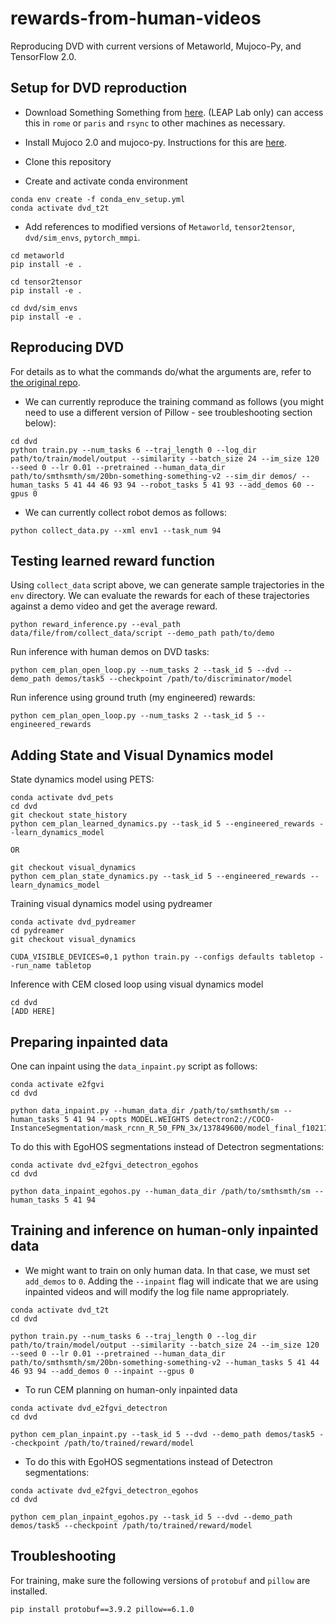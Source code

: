 # rewards-from-human-videos

Reproducing DVD with current versions of Metaworld, Mujoco-Py, and TensorFlow 2.0.

## Setup for DVD reproduction

- Download Something Something from [here](https://developer.qualcomm.com/software/ai-datasets/something-something). (LEAP Lab only) can access this in `rome` or `paris` and `rsync` to other machines as necessary.

- Install Mujoco 2.0 and mujoco-py. Instructions for this are [here](https://github.com/openai/mujoco-py#install-mujoco).

- Clone this repository

- Create and activate conda environment 

```
conda env create -f conda_env_setup.yml
conda activate dvd_t2t
```

- Add references to modified versions of `Metaworld`, `tensor2tensor`, `dvd/sim_envs`, `pytorch_mmpi`.

```
cd metaworld
pip install -e .

cd tensor2tensor
pip install -e .

cd dvd/sim_envs
pip install -e .
```

## Reproducing DVD

For details as to what the commands do/what the arguments are, refer to [the original repo](https://github.com/anniesch/dvd/blob/main/README.md).

- We can currently reproduce the training command as follows (you might need to use a different version of Pillow - see troubleshooting section below):

```
cd dvd
python train.py --num_tasks 6 --traj_length 0 --log_dir path/to/train/model/output --similarity --batch_size 24 --im_size 120 --seed 0 --lr 0.01 --pretrained --human_data_dir path/to/smthsmth/sm/20bn-something-something-v2 --sim_dir demos/ --human_tasks 5 41 44 46 93 94 --robot_tasks 5 41 93 --add_demos 60 --gpus 0
```

- We can currently collect robot demos as follows:

```
python collect_data.py --xml env1 --task_num 94
```

## Testing learned reward function

Using `collect_data` script above, we can generate sample trajectories in the `env` directory. We can evaluate the rewards for each of these trajectories against a demo video and get the average reward.

```
python reward_inference.py --eval_path data/file/from/collect_data/script --demo_path path/to/demo
```

Run inference with human demos on DVD tasks:

```
python cem_plan_open_loop.py --num_tasks 2 --task_id 5 --dvd --demo_path demos/task5 --checkpoint /path/to/discriminator/model
```

Run inference using ground truth (my engineered) rewards:

```
python cem_plan_open_loop.py --num_tasks 2 --task_id 5 --engineered_rewards
```

## Adding State and Visual Dynamics model

State dynamics model using PETS:

```
conda activate dvd_pets
cd dvd
git checkout state_history
python cem_plan_learned_dynamics.py --task_id 5 --engineered_rewards --learn_dynamics_model

OR 

git checkout visual_dynamics
python cem_plan_state_dynamics.py --task_id 5 --engineered_rewards --learn_dynamics_model
```

Training visual dynamics model using pydreamer

```
conda activate dvd_pydreamer
cd pydreamer
git checkout visual_dynamics

CUDA_VISIBLE_DEVICES=0,1 python train.py --configs defaults tabletop --run_name tabletop
```

Inference with CEM closed loop using visual dynamics model

```
cd dvd
[ADD HERE]
```

## Preparing inpainted data

One can inpaint using the `data_inpaint.py` script as follows:

```
conda activate e2fgvi
cd dvd

python data_inpaint.py --human_data_dir /path/to/smthsmth/sm --human_tasks 5 41 94 --opts MODEL.WEIGHTS detectron2://COCO-InstanceSegmentation/mask_rcnn_R_50_FPN_3x/137849600/model_final_f10217.pkl
```

To do this with EgoHOS segmentations instead of Detectron segmentations:
```
conda activate dvd_e2fgvi_detectron_egohos
cd dvd

python data_inpaint_egohos.py --human_data_dir /path/to/smthsmth/sm --human_tasks 5 41 94
```


## Training and inference on human-only inpainted data

- We might want to train on only human data. In that case, we must set `add_demos` to `0`. Adding the `--inpaint` flag will indicate that we are using inpainted videos and will modify the log file name appropriately.

```
conda activate dvd_t2t
cd dvd

python train.py --num_tasks 6 --traj_length 0 --log_dir path/to/train/model/output --similarity --batch_size 24 --im_size 120 --seed 0 --lr 0.01 --pretrained --human_data_dir path/to/smthsmth/sm/20bn-something-something-v2 --human_tasks 5 41 44 46 93 94 --add_demos 0 --inpaint --gpus 0
```

- To run CEM planning on human-only inpainted data

```
conda activate dvd_e2fgvi_detectron
cd dvd

python cem_plan_inpaint.py --task_id 5 --dvd --demo_path demos/task5 --checkpoint /path/to/trained/reward/model
```

- To do this with EgoHOS segmentations instead of Detectron segmentations:
```
conda activate dvd_e2fgvi_detectron_egohos
cd dvd

python cem_plan_inpaint_egohos.py --task_id 5 --dvd --demo_path demos/task5 --checkpoint /path/to/trained/reward/model
```



## Troubleshooting

For training, make sure the following versions of `protobuf` and `pillow` are installed.

```
pip install protobuf==3.9.2 pillow==6.1.0
```
